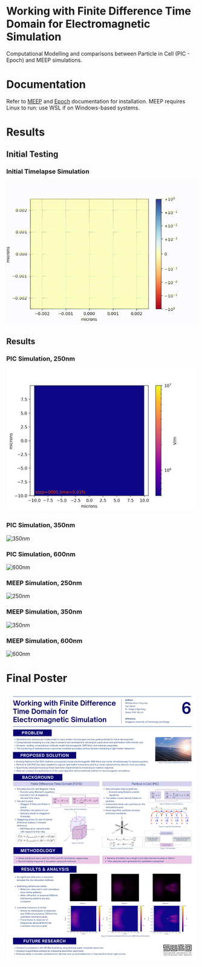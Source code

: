 # Working with Finite Difference Time Domain for Electromagnetic Simulation
Computational Modelling and comparisons between Particle in Cell (PIC - Epoch) and MEEP simulations.

# Documentation
Refer to [MEEP](https://meep.readthedocs.io/en/latest/Introduction/) and [Epoch](https://epochpic.github.io/documentation.html) documentation for installation. 
MEEP requires Linux to run: use WSL if on Windows-based systems. 

# Results

## Initial Testing

### Initial Timelapse Simulation
![](https://github.com/Maikuhl/FDTD-Simulation/blob/main/Initial_Simulations/Timelapse.gif)

## Results

### PIC Simulation, 250nm
![250nm](https://github.com/Maikuhl/FDTD-Simulation/blob/main/All%20gifs/pic-0.25.gif)

### PIC Simulation, 350nm
![350nm](https://github.com/Maikuhl/FDTD-Simulation/blob/main/All%20gifs/pic-0.35.gif)

### PIC Simulation, 600nm
![600nm](https://github.com/Maikuhl/FDTD-Simulation/blob/main/All%20gifs/pic-0.60.gif)

### MEEP Simulation, 250nm
![250nm](https://github.com/Maikuhl/FDTD-Simulation/blob/main/All%20gifs/meep-0.25.gif)

### MEEP Simulation, 350nm
![350nm](https://github.com/Maikuhl/FDTD-Simulation/blob/main/All%20gifs/meep-0.35.gif)

### MEEP Simulation, 600nm
![600nm](https://github.com/Maikuhl/FDTD-Simulation/blob/main/All%20gifs/meep-0.60.gif)

# Final Poster
![Poster](https://github.com/Maikuhl/FDTD-Simulation/blob/main/SHARP_FDTD_Poster.png)